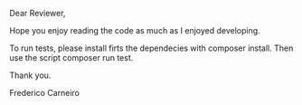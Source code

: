 Dear Reviewer,

Hope you enjoy reading the code as much as I enjoyed developing.

To run tests, please install firts the dependecies with composer install. Then use the script composer run test.

Thank you.

Frederico Carneiro